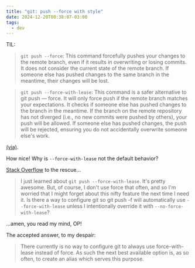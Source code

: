 ```yaml
---
title: "git: push --force with style"
date: 2024-12-20T00:38:07-03:00
tags:
  - dev
---
```


TIL:

> `git push --force`: This command forcefully pushes your changes to the remote
> branch, even if it results in overwriting or losing commits. It does not
> consider the current state of the remote branch. If someone else has pushed
> changes to the same branch in the meantime, their changes will be lost.

> `git push --force-with-lease`: This command is a safer alternative to git push
> — force. It will only force push if the remote branch matches your
> expectations. It checks if someone else has pushed changes to the branch in
> the meantime. If the branch on the remote repository has not diverged (i.e.,
> no new commits were pushed by others), your push will be allowed. If someone
> else has pushed changes, the push will be rejected, ensuring you do not
> accidentally overwrite someone else's work.


[(via)](https://medium.com/@sahilsahilbhatia/git-push-force-with-lease-vs-force-ecae72601e80).

How nice! Why is `--force-with-lease` not the default behavior?

[Stack
Overflow](https://stackoverflow.com/questions/30542491/push-force-with-lease-by-default)
to the rescue...

> I just learned about `git push --force-with-lease`. It's pretty awesome. But,
> of course, I don't use force that often, and so I'm worried that I might
> forget about this nifty feature the next time I need it. Is there a way to
> configure git so git push -f will automatically use `--force-with-lease`
> unless I intentionally override it with `--no-force-with-lease`?

...amen, you read my mind, OP!

The accepted answer, to my despair:

> There currently is no way to configure git to always use force-with-lease
> instead of force. As such the next best available option is, as so often, to
> create an alias which serves this purpose.
